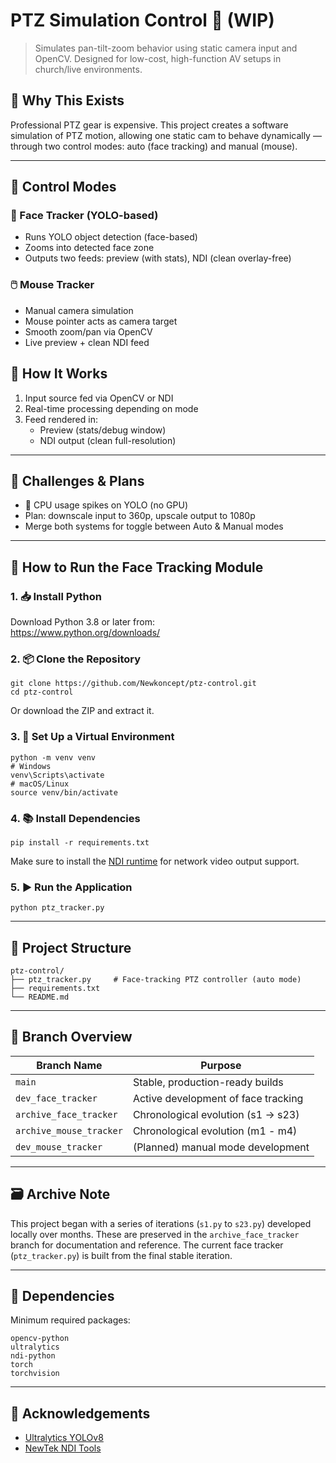 # PTZ Simulation Control 🎥 (WIP)

> Simulates pan-tilt-zoom behavior using static camera input and OpenCV. Designed for low-cost, high-function AV setups in church/live environments.

## 🧠 Why This Exists

Professional PTZ gear is expensive. This project creates a software simulation of PTZ motion, allowing one static cam to behave dynamically — through two control modes: auto (face tracking) and manual (mouse).

---

## 🔁 Control Modes

### 🧍 Face Tracker (YOLO-based)

- Runs YOLO object detection (face-based)
- Zooms into detected face zone
- Outputs two feeds: preview (with stats), NDI (clean overlay-free)

### 🖱️ Mouse Tracker

- Manual camera simulation
- Mouse pointer acts as camera target
- Smooth zoom/pan via OpenCV
- Live preview + clean NDI feed

## 🔌 How It Works

1. Input source fed via OpenCV or NDI
2. Real-time processing depending on mode
3. Feed rendered in:
   - Preview (stats/debug window)
   - NDI output (clean full-resolution)

---

## 🚧 Challenges & Plans

- 🧠 CPU usage spikes on YOLO (no GPU)
- Plan: downscale input to 360p, upscale output to 1080p
- Merge both systems for toggle between Auto & Manual modes

---

## 🚀 How to Run the Face Tracking Module

### 1. 📥 Install Python

Download Python 3.8 or later from:  
https://www.python.org/downloads/

### 2. 📦 Clone the Repository

```
git clone https://github.com/Newkoncept/ptz-control.git
cd ptz-control
```

Or download the ZIP and extract it.

### 3. 🧪 Set Up a Virtual Environment

```
python -m venv venv
# Windows
venv\Scripts\activate
# macOS/Linux
source venv/bin/activate
```

### 4. 📚 Install Dependencies

```
pip install -r requirements.txt
```

Make sure to install the [NDI runtime](https://www.ndi.tv/tools/) for network video output support.

### 5. ▶️ Run the Application

```
python ptz_tracker.py
```

---

## 📂 Project Structure

```
ptz-control/
├── ptz_tracker.py     # Face-tracking PTZ controller (auto mode)
├── requirements.txt
└── README.md
```

---

## 🌿 Branch Overview

| Branch Name             | Purpose                             |
| ----------------------- | ----------------------------------- |
| `main`                  | Stable, production-ready builds     |
| `dev_face_tracker`      | Active development of face tracking |
| `archive_face_tracker`  | Chronological evolution (s1 → s23)  |
| `archive_mouse_tracker` | Chronological evolution (m1 - m4)   |
| `dev_mouse_tracker`     | (Planned) manual mode development   |

---

## 🗃️ Archive Note

This project began with a series of iterations (`s1.py` to `s23.py`) developed locally over months. These are preserved in the `archive_face_tracker` branch for documentation and reference. The current face tracker (`ptz_tracker.py`) is built from the final stable iteration.

---

## 🧩 Dependencies

Minimum required packages:

```
opencv-python
ultralytics
ndi-python
torch
torchvision
```

---

## 🙏 Acknowledgements

- [Ultralytics YOLOv8](https://github.com/ultralytics/ultralytics)
- [NewTek NDI Tools](https://www.ndi.tv/tools/)
